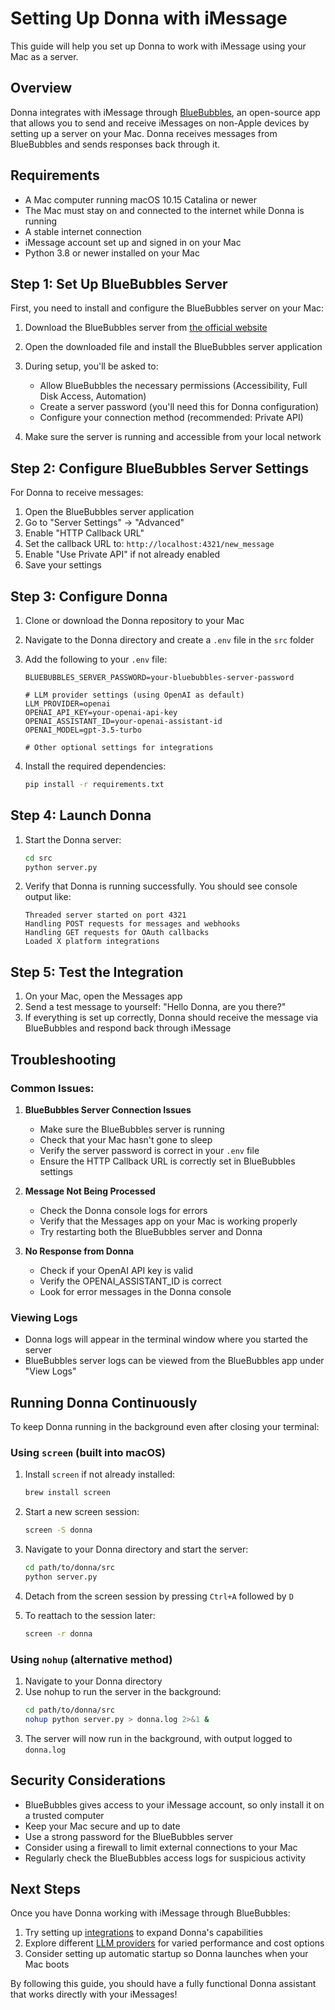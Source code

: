 # Setting Up Donna with iMessage

This guide will help you set up Donna to work with iMessage using your Mac as a server.

## Overview

Donna integrates with iMessage through [BlueBubbles](https://bluebubbles.app/), an open-source app that allows you to send and receive iMessages on non-Apple devices by setting up a server on your Mac. Donna receives messages from BlueBubbles and sends responses back through it.

## Requirements

- A Mac computer running macOS 10.15 Catalina or newer
- The Mac must stay on and connected to the internet while Donna is running
- A stable internet connection
- iMessage account set up and signed in on your Mac
- Python 3.8 or newer installed on your Mac

## Step 1: Set Up BlueBubbles Server

First, you need to install and configure the BlueBubbles server on your Mac:

1. Download the BlueBubbles server from [the official website](https://bluebubbles.app/downloads/)
2. Open the downloaded file and install the BlueBubbles server application
3. During setup, you'll be asked to:
   - Allow BlueBubbles the necessary permissions (Accessibility, Full Disk Access, Automation)
   - Create a server password (you'll need this for Donna configuration)
   - Configure your connection method (recommended: Private API)

4. Make sure the server is running and accessible from your local network

## Step 2: Configure BlueBubbles Server Settings

For Donna to receive messages:

1. Open the BlueBubbles server application
2. Go to "Server Settings" → "Advanced"
3. Enable "HTTP Callback URL"
4. Set the callback URL to: `http://localhost:4321/new_message`
5. Enable "Use Private API" if not already enabled
6. Save your settings

## Step 3: Configure Donna

1. Clone or download the Donna repository to your Mac
2. Navigate to the Donna directory and create a `.env` file in the `src` folder
3. Add the following to your `.env` file:
   ```
   BLUEBUBBLES_SERVER_PASSWORD=your-bluebubbles-server-password
   
   # LLM provider settings (using OpenAI as default)
   LLM_PROVIDER=openai
   OPENAI_API_KEY=your-openai-api-key
   OPENAI_ASSISTANT_ID=your-openai-assistant-id
   OPENAI_MODEL=gpt-3.5-turbo
   
   # Other optional settings for integrations
   ```

4. Install the required dependencies:
   ```bash
   pip install -r requirements.txt
   ```

## Step 4: Launch Donna

1. Start the Donna server:
   ```bash
   cd src
   python server.py
   ```

2. Verify that Donna is running successfully. You should see console output like:
   ```
   Threaded server started on port 4321
   Handling POST requests for messages and webhooks
   Handling GET requests for OAuth callbacks
   Loaded X platform integrations
   ```

## Step 5: Test the Integration

1. On your Mac, open the Messages app
2. Send a test message to yourself: "Hello Donna, are you there?"
3. If everything is set up correctly, Donna should receive the message via BlueBubbles and respond back through iMessage

## Troubleshooting

### Common Issues:

1. **BlueBubbles Server Connection Issues**
   - Make sure the BlueBubbles server is running
   - Check that your Mac hasn't gone to sleep
   - Verify the server password is correct in your `.env` file
   - Ensure the HTTP Callback URL is correctly set in BlueBubbles settings

2. **Message Not Being Processed**
   - Check the Donna console logs for errors
   - Verify that the Messages app on your Mac is working properly
   - Try restarting both the BlueBubbles server and Donna

3. **No Response from Donna**
   - Check if your OpenAI API key is valid
   - Verify the OPENAI_ASSISTANT_ID is correct
   - Look for error messages in the Donna console

### Viewing Logs

- Donna logs will appear in the terminal window where you started the server
- BlueBubbles server logs can be viewed from the BlueBubbles app under "View Logs"

## Running Donna Continuously

To keep Donna running in the background even after closing your terminal:

### Using `screen` (built into macOS)

1. Install `screen` if not already installed:
   ```bash
   brew install screen
   ```

2. Start a new screen session:
   ```bash
   screen -S donna
   ```

3. Navigate to your Donna directory and start the server:
   ```bash
   cd path/to/donna/src
   python server.py
   ```

4. Detach from the screen session by pressing `Ctrl+A` followed by `D`
5. To reattach to the session later:
   ```bash
   screen -r donna
   ```

### Using `nohup` (alternative method)

1. Navigate to your Donna directory
2. Use nohup to run the server in the background:
   ```bash
   cd path/to/donna/src
   nohup python server.py > donna.log 2>&1 &
   ```
3. The server will now run in the background, with output logged to `donna.log`

## Security Considerations

- BlueBubbles gives access to your iMessage account, so only install it on a trusted computer
- Keep your Mac secure and up to date
- Use a strong password for the BlueBubbles server
- Consider using a firewall to limit external connections to your Mac
- Regularly check the BlueBubbles access logs for suspicious activity

## Next Steps

Once you have Donna working with iMessage through BlueBubbles:

1. Try setting up [integrations](INTEGRATIONS.md) to expand Donna's capabilities
2. Explore different [LLM providers](LLM_PROVIDERS.md) for varied performance and cost options
3. Consider setting up automatic startup so Donna launches when your Mac boots

By following this guide, you should have a fully functional Donna assistant that works directly with your iMessages! 
